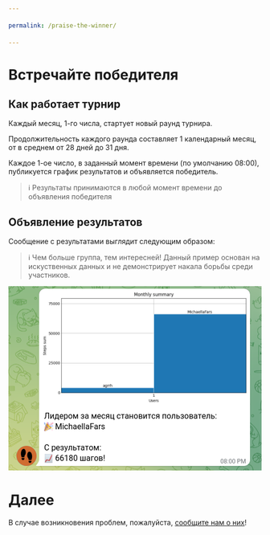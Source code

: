 ```yaml
---

permalink: /praise-the-winner/

---
```


# Встречайте победителя

## Как работает турнир

Каждый месяц, 1-го числа, стартует новый раунд турнира.

Продолжительность каждого раунда составляет 1 календарный месяц, от в среднем от 28 дней до 31 дня.

Каждое 1-ое число, в заданный момент времени (по умолчанию 08:00), публикуется график результатов и объявляется победитель.

>ℹ️ Результаты принимаются в любой момент времени до объявления победителя

## Объявление результатов

Сообщение с результатами выглядит следующим образом:

>ℹ️ Чем больше группа, тем интересней!
>Данный пример основан на искуственных данных и не демонстрирует накала борьбы среди участников.

![01](../img/demo/praise-the-winner/01-winner.png)

# Далее

В случае возникновения проблем, пожалуйста, [сообщите нам о них](./report-issues/)!
